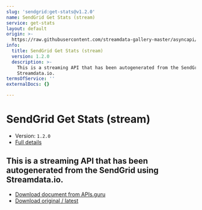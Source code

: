 ```yaml
---
slug: 'sendgrid:get-stats@v1.2.0'
name: SendGrid Get Stats (stream)
service: get-stats
layout: default
origin: >-
  https://raw.githubusercontent.com/streamdata-gallery-master/asyncapi/master/_listings/sendgrid/sendgrid-get-stats-stream-async.md
info:
  title: SendGrid Get Stats (stream)
  version: 1.2.0
  description: >-
    This is a streaming API that has been autogenerated from the SendGrid using
    Streamdata.io.
termsOfService: ''
externalDocs: {}

---
```

# SendGrid Get Stats (stream)

* Version: `1.2.0`
* [Full details](../html/sendgrid:get-stats@v1.2.0.html)




## This is a streaming API that has been autogenerated from the SendGrid using Streamdata.io.



* [Download document from APIs.guru](https://raw.githubusercontent.com/APIs-guru/asyncapi-directory/master/docs/APIs/sendgrid%3Aget-stats%40v1.2.0.yaml)
* [Download original / latest](https://raw.githubusercontent.com/streamdata-gallery-master/asyncapi/master/_listings/sendgrid/sendgrid-get-stats-stream-async.md)

<script type="application/ld+json">
{
  "@context": "http://schema.org/",
  "@type": "WebAPI",
  "description": "This is a streaming API that has been autogenerated from the SendGrid using Streamdata.io.",
  "documentation": "",

  "name": "SendGrid Get Stats (stream)"
}
</script>
